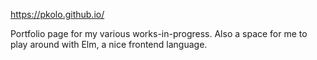 https://pkolo.github.io/

Portfolio page for my various works-in-progress. Also a space for me to play around with Elm, a nice frontend language.
